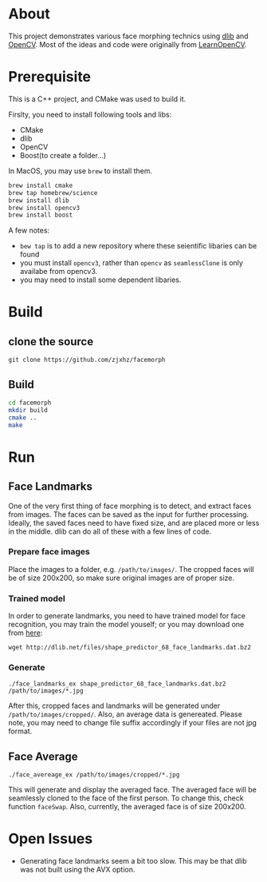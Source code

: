 # About
This project demonstrates various face morphing technics using [dlib](dlib.net) and [OpenCV](opencv.org). Most of the ideas and code were originally from [LearnOpenCV](http://learnopencv.com). 

# Prerequisite
This is a C++ project, and CMake was used to build it. 

Firslty, you need to install following tools and libs:

* CMake
* dlib
* OpenCV
* Boost(to create a folder...)

In MacOS, you may use `brew` to install them.

```bash
brew install cmake
brew tap homebrew/science
brew install dlib
brew install opencv3
brew install boost
```

A few notes:
* `bew tap` is to add a new repository where these seientific libaries can be found
* you must install `opencv3`, rather than `opencv` as `seamlessClone` is only availabe from opencv3. 
* you may need to install some dependent libaries.

# Build
## clone the source

`git clone https://github.com/zjxhz/facemorph`

## Build
```bash
cd facemorph
mkdir build
cmake ..
make
```

# Run
## Face Landmarks
One of the very first thing of face morphing is to detect, and extract faces from images. The faces can be saved as the input for further processing. Ideally, the saved faces need to have fixed size, and are placed more or less in the middle. dlib can do all of these with a few lines of code.

### Prepare face images
Place the images to a folder, e.g. `/path/to/images/`. The cropped faces will be of size 200x200, so make sure original images are of proper size.

### Trained model
In order to generate landmarks, you need to have trained model for face recognition, you may train the model youself; or you may download one from [here](http://dlib.net/files/shape_predictor_68_face_landmarks.dat.bz2):

`wget http://dlib.net/files/shape_predictor_68_face_landmarks.dat.bz2`

### Generate
`./face_landmarks_ex shape_predictor_68_face_landmarks.dat.bz2 /path/to/images/*.jpg`

After this, cropped faces and landmarks will be generated under `/path/to/images/cropped/`. Also, an average data is genereated. Please note, you may need to change file suffix accordingly if your files are not jpg format.

## Face Average
`./face_avereage_ex /path/to/images/cropped/*.jpg`

This will generate and display the averaged face. The averaged face will be seamlessly cloned to the face of the first person. To change this, check function `faceSwap`. Also, currently, the averaged face is of size 200x200.

# Open Issues
* Generating face landmarks seem a bit too slow. This may be that dlib was not built using the AVX option.




